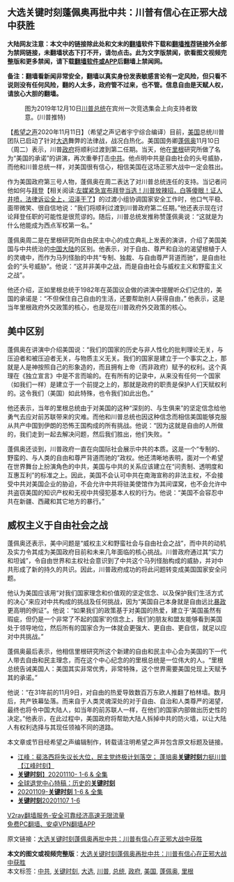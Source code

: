  <h2>大选关键时刻蓬佩奥再批中共：川普有信心在正邪大战中获胜</h2> <p class="notice"><b>大陆网友注意：本文中的链接除此处和文末的<a href="https://github.com/bannedbook/fanqiang" >翻墙</a>软件下载和<a href="https://github.com/killgcd/justmysocks/blob/master/README.md">翻墙推荐</a>链接外全部为禁网链接，未翻墙状态下打不开，请勿点击。此为文字版禁闻，欲看图文视频完整版和更多禁闻，请下载<a href="https://github.com/bannedbook/fanqiang">翻墙软件或APP</a>后翻墙上禁闻网。</p><p>备注：翻墙看新闻非常安全，翻墙以真实身份发表敏感言论有一定风险，但只看不说则没有任何风险，翻的人太多，政府管不过来，也不管。信息自由是天赋人权，请放心大胆的翻墙。</b></p>  <div class="entry"> <figure><figcaption>图为2019年12月10日<a href="https://www.bannedbook.org/bnews/tag/%e5%b7%9d%e6%99%ae/" class="st_tag internal_tag" rel="tag" title="标签 川普 下的日志">川普</a><a href="https://www.bannedbook.org/bnews/tag/%e6%80%bb%e7%bb%9f/" class="st_tag internal_tag" rel="tag" title="标签 总统 下的日志">总统</a>在宾州一次竞选集会上向支持者致意。(川普推特)</figcaption></figure> <p>【<span class='wp_keywordlink_affiliate'><a href="https://www.soundofhope.org" title="希望之声" target="_blank">希望之声</a></span>2020年11月11日】（希望之声记者宇宁综合编译）目前，<a href="https://www.bannedbook.org/bnews/tag/%e7%be%8e%e5%9b%bd/" class="st_tag internal_tag" rel="tag" title="标签 美国 下的日志">美国</a>总统川普团队已启动了针对<a href="https://www.bannedbook.org/bnews/tag/%e5%a4%a7%e9%80%89/" class="st_tag internal_tag" rel="tag" title="标签 大选 下的日志">大选</a>舞弊的法律战，战况白热化。美国国务卿<a href="https://www.bannedbook.org/bnews/tag/%E8%93%AC%E4%BD%A9%E5%A5%A5/" class="st_tag internal_tag" rel="tag" title="标签 蓬佩奥 下的日志">蓬佩奥</a>11月10日（周二）表示，川普<a href="https://www.bannedbook.org/bnews/tag/%e6%94%bf%e5%ba%9c/" class="st_tag internal_tag" rel="tag" title="标签 政府 下的日志">政府</a>将顺利过渡到第二任期。当天，他在<a href="https://www.bannedbook.org/bnews/tag/%E9%87%8C%E6%A0%B9/" class="st_tag internal_tag" rel="tag" title="标签 里根 下的日志">里根</a>研究所做了名为“美国的承诺”的讲演，再次重拳打击<a href="https://www.bannedbook.org/bnews/tag/%e4%b8%ad%e5%85%b1/" class="st_tag internal_tag" rel="tag" title="标签 中共 下的日志">中共</a>。他点明中共是自由社会的头号威胁，而他和川普总统一样，对美国很有信心，相信美国在这场正邪大战中一定会胜出。</p> <p>作为美国政府第三号人物，蓬佩奥在周二表达了对川普总统连任的支持。当记者问他如何与<span class='wp_keywordlink'><a href="https://www.bannedbook.org/bnews/comments/20201018/1415809.html" title="“硬盘门”再爆：拿中共华信10％股的“大人物”正是拜登" target="_blank">拜登</a></span>【相关阅读:<a href='https://www.bannedbook.org/bnews/bannedvideo/20201108/1427782.html' target='_blank'>左媒紧急宣布拜登当选！川普放辣招，白等傻眼！证人井喷，法律诉讼全上，沼泽干了</a>】的过渡小组协调国家安全工作时，他口气平稳、面带微笑、很自信地说：“我们将顺利过渡到川普政府第二任期。”他还表示现在讨论拜登任职的可能性是很荒谬的。随后，川普总统发推称赞蓬佩奥说：“这就是为什么他能成为西点军校第一名。”</p> <p>蓬佩奥周二是在里根研究所自由民主中心的成立典礼上发表的演讲，介绍了美国美国与中共统治的<span class='wp_keywordlink_affiliate'><a href="https://www.bannedbook.org/" title="中国" target="_blank">中国</a></span><span class='wp_keywordlink_affiliate'><a href="https://www.bannedbook.org/" title="大陆" target="_blank">大陆</a></span>的区别。他表示，对于自由、尊严和自治的渴望根植于人的灵魂中，而作为马列怪胎的中共“专制、独裁、与自由尊严背道而驰”，是自由社会的“头号威胁”。他说：“这并非美中之战，而是自由社会与威权主义和野蛮主义之战”。</p>  <p>他还介绍，正如里根总统于1982年在英国议会做的讲演中提醒听众们记住的，美国的承诺是：“不但保住自己自由的生活，还要帮助别人获得自由，” 他表示，这是当年里根政府外交政策的核心，也是现在川普政府外交政策的核心。</p> <h2>美中区别</h2> <p>蓬佩奥在讲演中介绍美国说：“我们的国家的历史与非人性化的批判理论无关，与压迫者和被压迫者无关，与物质主义无关。我们的国家是建立于一个事实之上，那就是人是神按照自己的形象造的，而且拥有上帝（而非政府）赋予的权利。这个真理在《独立宣言》中是不言而喻的。在有所有的记录中，从来没有任何一个国家（如我们一样）是建立于一个前提之上的，那就是政府的职责是保护人们天赋权利的。这令我们（美国）如此特殊，也令我们如此出色。”</p> <p>他还表示，当年的里根总统由于对美国的这种“深刻的、与生俱来”的坚定信念给他勇气去应对前苏联带来的灾难。而他和川普总统也因这种信念而相信美国能够克服从共产中国到伊朗的恐怖王国构成的所有挑战。他说：“因为这就是自由的人所做的，我们走到一起去解决问题，然后我们胜出，他们失败。 ”</p>  <p>蓬佩奥还谈到，川普政府一直在向国际社会展示中共的本质。这是一个“专制的、野蛮的、与人类的自由和尊严背道而驰的”政权。他还清晰地表明，面对一个希望在世界舞台上扮演角色的中共，美国与中共的关系应该建立在“问责制、透明度和互惠互利”的标准之上。因此，美国不会认可中共在南海宣称的非法主权，不会接受中共对美国企业的胁迫，不会允许中共将驻美使馆作为其间谍窝，也不会允许中共盗窃美国的知识产权和无视中共侵犯基本人权的行为。他说：“美国不会容忍中共在新疆、西藏和其它地方的暴行。”</p> <h2>威权主义于自由社会之战</h2> <p>蓬佩奥还表示，美中问题是“威权主义和野蛮社会与自由社会之战”，而中共的动机及实力令其成为美国政府目前和未来几年面临的核心挑战。川普政府通过其“实力和坦诚”，令自由世界和主权社会意识到了中共这个马列怪胎构成的威胁，并对中共形成了新的持久的共识。因此，川普政府成功的将此问题转变成美国国家安全问题。</p> <p>他认为美国应该用“对我们国家理念和价值观的坚定信念、以及保护我们生活方式的决心”来应对中共构成的挑战及任何挑战，因为“美国自己本身就是自由远比<span class='wp_keywordlink'><a href="https://www.bannedbook.org/forum11/topic276.html" title="禁片：评中国共产党的暴政" target="_blank">暴政</a></span>更高明的例证”。他说：“如果我们的政策基于对美国的热爱，建立于‘美国虽然有瑕疵，但仍是一个非常了不起的国家’的信念上，我们的朋友和盟友能够看到美国处于领导地位，然后所有的国家合为一体就会更强大、更自由、更自信，就足以应对中共挑战。”</p>  <p>蓬佩奥最后表示，他相信里根研究所这个新建的自由和民主中心会为美国的下一代人带去自由和民主理念，而在这个中心纪念的的里根总统是一位伟大的人。“里根总统告诫美国人：美国其实非常优秀，非常特殊，这个世界需要美国兑现上天赋予其的承诺。”</p> <p>他说：“在31年前的11月9日，对自由的热爱导致数百万东欧人推翻了柏林墙。数月后，共产铁幕坠落。而来自于人类灵魂深处的对于自由、自治和人类尊严的渴望，最终也将令中国大陆人，如当年的前苏联人一样，在他们的国家内部做出历史性的决定。”他表示，在此过程中，美国政府将帮助大陆人拆掉中共的防火墙，以让大陆人有权利选择与其现任领袖不同的道路。</p> <p>本文章或节目经希望之声编辑制作，转载请注明希望之声并包含原文标题及链接。</p>  <ul class='op-related-articles' title='相关阅读'> <li><a href='https://www.bannedbook.org/bnews/cbnews/20201111/1429248.html' target='_blank'>江峰：裴洛西将失议长大位，民主党终极计划落空； 蓬培奥<b>关键时刻</b>力挺川普【江峰时刻】</a></li> <li><a href='https://www.bannedbook.org/bnews/taiwannews/20201111/1429068.html' target='_blank'><b>关键时刻</b>】20201110- 1-6 &amp; 全集</a></li> <li><a href='https://www.bannedbook.org/bnews/cbnews/20201110/1428723.html' target='_blank'>全球退党中心特稿：历史的<b>关键时刻</b></a></li> <li><a href='https://www.bannedbook.org/bnews/taiwannews/20201110/1428445.html' target='_blank'>20201109-<b>关键时刻</b> 1-6 &amp; 全集</a></li> <li><a href='https://www.bannedbook.org/bnews/taiwannews/20201108/1427800.html' target='_blank'><b>关键时刻</b>20201107 1-6</a></li> </ul> <p class="texttj"> <a href="https://www.bannedbook.org/forum23/topic22702.html" target="_blank">V2ray翻墙服务-安全可靠经济高速无限流量</a><br/> <a href="https://github.com/bannedbook/fanqiang/wiki/%E7%A6%81%E9%97%BB%E7%BD%91%E5%AE%89%E5%8D%93%E7%BF%BB%E5%A2%99%E6%96%B0%E9%97%BBAPP" target="_blank">免费PC翻墙、安卓VPN翻墙APP</a></p><p>原文链接：<a class="src_link"  href="https://www.soundofhope.org/post/441529" target="_blank">大选关键时刻蓬佩奥再批中共：川普有信心在正邪大战中获胜</a></p><a name='sharetosocial'></a>       <div><b>本文的图文或视频完整版</b>：<a href='https://www.bannedbook.org/bnews/comments/20201111/1429457.html'>大选关键时刻蓬佩奥再批中共：川普有信心在正邪大战中获胜</a></div>  </div><!--END ENTRY--> <div class="postfooter"> <div>本文标签：<a href="https://www.bannedbook.org/bnews/tag/%e4%b8%ad%e5%85%b1/" rel="tag">中共</a>, <a href="https://www.bannedbook.org/bnews/tag/%e5%85%b3%e9%94%ae%e6%97%b6%e5%88%bb/" rel="tag">关键时刻</a>, <a href="https://www.bannedbook.org/bnews/tag/%e5%a4%a7%e9%80%89/" rel="tag">大选</a>, <a href="https://www.bannedbook.org/bnews/tag/%e5%b7%9d%e6%99%ae/" rel="tag">川普</a>, <a href="https://www.bannedbook.org/bnews/tag/%e6%80%bb%e7%bb%9f/" rel="tag">总统</a>, <a href="https://www.bannedbook.org/bnews/tag/%e6%94%bf%e5%ba%9c/" rel="tag">政府</a>, <a href="https://www.bannedbook.org/bnews/tag/%e7%be%8e%e5%9b%bd/" rel="tag">美国</a>, <a href="https://www.bannedbook.org/bnews/tag/%E8%93%AC%E4%BD%A9%E5%A5%A5/" rel="tag">蓬佩奥</a>, <a href="https://www.bannedbook.org/bnews/tag/%E9%87%8C%E6%A0%B9/" rel="tag">里根</a></div>  </div><!--END POSTFOOTER--> 